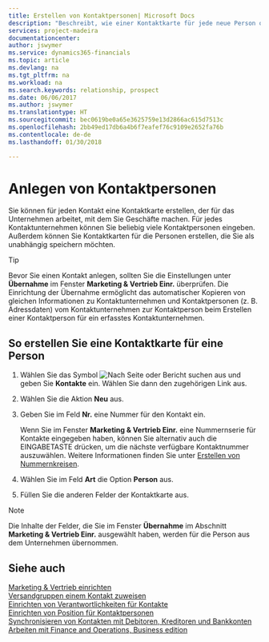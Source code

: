 ```yaml
---
title: Erstellen von Kontaktpersonen| Microsoft Docs
description: "Beschreibt, wie einer Kontaktkarte für jede neue Person oder potentielle neuen Kunden erstellt wird, mit dem Sie eine Geschäftsbeziehung haben."
services: project-madeira
documentationcenter: 
author: jswymer
ms.service: dynamics365-financials
ms.topic: article
ms.devlang: na
ms.tgt_pltfrm: na
ms.workload: na
ms.search.keywords: relationship, prospect
ms.date: 06/06/2017
ms.author: jswymer
ms.translationtype: HT
ms.sourcegitcommit: bec0619be0a65e3625759e13d2866ac615d7513c
ms.openlocfilehash: 2bb49ed17db6a4b6f7eafef76c9109e2652fa76b
ms.contentlocale: de-de
ms.lasthandoff: 01/30/2018

---
```

# <a name="create-contact-persons"></a>Anlegen von Kontaktpersonen
Sie können für jeden Kontakt eine Kontaktkarte erstellen, der für das Unternehmen arbeitet, mit dem Sie Geschäfte machen. Für jedes Kontaktunternehmen können Sie beliebig viele Kontaktpersonen eingeben. Außerdem können Sie Kontaktkarten für die Personen erstellen, die Sie als unabhängig speichern möchten.

> [!TIP]  
>   Bevor Sie einen Kontakt anlegen, sollten Sie die Einstellungen unter **Übernahme** im Fenster **Marketing & Vertrieb Einr.** überprüfen. Die Einrichtung der Übernahme ermöglicht das automatischer Kopieren von gleichen Informationen zu Kontaktunternehmen und Kontaktpersonen (z. B. Adressdaten) vom Kontaktunternehmen zur Kontaktperson beim Erstellen einer Kontaktperson für ein erfasstes Kontaktunternehmen.

## <a name="to-create-a-contact-card-for-a-person"></a>So erstellen Sie eine Kontaktkarte für eine Person
1. Wählen Sie das Symbol ![Nach Seite oder Bericht suchen](media/ui-search/search_small.png "Nach Seite oder Bericht suchen") aus und geben Sie **Kontakte** ein. Wählen Sie dann den zugehörigen Link aus.
2. Wählen Sie die Aktion **Neu** aus.
3. Geben Sie im Feld **Nr.** eine Nummer für den Kontakt ein.

    Wenn Sie im Fenster **Marketing & Vertrieb Einr.** eine Nummernserie für Kontakte eingegeben haben, können Sie alternativ auch die EINGABETASTE drücken, um die nächste verfügbare Kontaktnummer auszuwählen. Weitere Informationen finden Sie unter [Erstellen von Nummernkreisen](ui-create-number-series.md).
4. Wählen Sie im Feld **Art** die Option **Person** aus.
5. Füllen Sie die anderen Felder der Kontaktkarte aus.

> [!NOTE]  
>   Die Inhalte der Felder, die Sie im Fenster **Übernahme** im Abschnitt **Marketing & Vertrieb Einr.** ausgewählt haben, werden für die Person aus dem Unternehmen übernommen.

## <a name="see-also"></a>Siehe auch
[Marketing & Vertrieb einrichten](marketing-setup-marketing.md)  
[Versandgruppen einem Kontakt zuweisen](marketing-mailing-groups.md#AssignMailGroupContact)  
[Einrichten von Verantwortlichkeiten für Kontakte](marketing-job-responsibilities.md)  
[Einrichten von Position für Kontaktpersonen](marketing-organizational-levels.md)  
[Synchronisieren von Kontakten mit Debitoren, Kreditoren und Bankkonten](marketing-synchronize-contacts-customers-vendors-bank-accounts.md)  
[Arbeiten mit Finance and Operations, Business edition](ui-work-product.md)  

